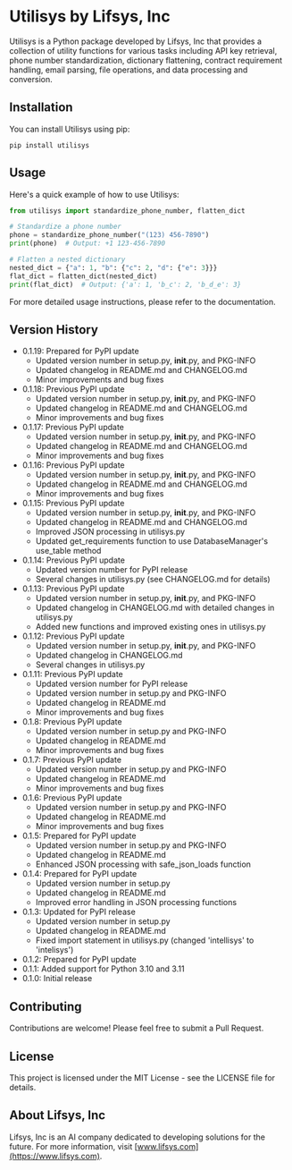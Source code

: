 # Utilisys by Lifsys, Inc

Utilisys is a Python package developed by Lifsys, Inc that provides a collection of utility functions for various tasks including API key retrieval, phone number standardization, dictionary flattening, contract requirement handling, email parsing, file operations, and data processing and conversion.

## Installation

You can install Utilisys using pip:

```
pip install utilisys
```

## Usage

Here's a quick example of how to use Utilisys:

```python
from utilisys import standardize_phone_number, flatten_dict

# Standardize a phone number
phone = standardize_phone_number("(123) 456-7890")
print(phone)  # Output: +1 123-456-7890

# Flatten a nested dictionary
nested_dict = {"a": 1, "b": {"c": 2, "d": {"e": 3}}}
flat_dict = flatten_dict(nested_dict)
print(flat_dict)  # Output: {'a': 1, 'b_c': 2, 'b_d_e': 3}
```

For more detailed usage instructions, please refer to the documentation.

## Version History

- 0.1.19: Prepared for PyPI update
  - Updated version number in setup.py, __init__.py, and PKG-INFO
  - Updated changelog in README.md and CHANGELOG.md
  - Minor improvements and bug fixes
- 0.1.18: Previous PyPI update
  - Updated version number in setup.py, __init__.py, and PKG-INFO
  - Updated changelog in README.md and CHANGELOG.md
  - Minor improvements and bug fixes
- 0.1.17: Previous PyPI update
  - Updated version number in setup.py, __init__.py, and PKG-INFO
  - Updated changelog in README.md and CHANGELOG.md
  - Minor improvements and bug fixes
- 0.1.16: Previous PyPI update
  - Updated version number in setup.py, __init__.py, and PKG-INFO
  - Updated changelog in README.md and CHANGELOG.md
  - Minor improvements and bug fixes
- 0.1.15: Previous PyPI update
  - Updated version number in setup.py, __init__.py, and PKG-INFO
  - Updated changelog in README.md and CHANGELOG.md
  - Improved JSON processing in utilisys.py
  - Updated get_requirements function to use DatabaseManager's use_table method
- 0.1.14: Previous PyPI update
  - Updated version number for PyPI release
  - Several changes in utilisys.py (see CHANGELOG.md for details)
- 0.1.13: Previous PyPI update
  - Updated version number in setup.py, __init__.py, and PKG-INFO
  - Updated changelog in CHANGELOG.md with detailed changes in utilisys.py
  - Added new functions and improved existing ones in utilisys.py
- 0.1.12: Previous PyPI update
  - Updated version number in setup.py, __init__.py, and PKG-INFO
  - Updated changelog in CHANGELOG.md
  - Several changes in utilisys.py
- 0.1.11: Previous PyPI update
  - Updated version number for PyPI release
  - Updated version number in setup.py and PKG-INFO
  - Updated changelog in README.md
  - Minor improvements and bug fixes
- 0.1.8: Previous PyPI update
  - Updated version number in setup.py and PKG-INFO
  - Updated changelog in README.md
  - Minor improvements and bug fixes
- 0.1.7: Previous PyPI update
  - Updated version number in setup.py and PKG-INFO
  - Updated changelog in README.md
  - Minor improvements and bug fixes
- 0.1.6: Previous PyPI update
  - Updated version number in setup.py and PKG-INFO
  - Updated changelog in README.md
  - Minor improvements and bug fixes
- 0.1.5: Prepared for PyPI update
  - Updated version number in setup.py and PKG-INFO
  - Updated changelog in README.md
  - Enhanced JSON processing with safe_json_loads function
- 0.1.4: Prepared for PyPI update
  - Updated version number in setup.py
  - Updated changelog in README.md
  - Improved error handling in JSON processing functions
- 0.1.3: Updated for PyPI release
  - Updated version number in setup.py
  - Updated changelog in README.md
  - Fixed import statement in utilisys.py (changed 'intellisys' to 'intelisys')
- 0.1.2: Prepared for PyPI update
- 0.1.1: Added support for Python 3.10 and 3.11
- 0.1.0: Initial release

## Contributing

Contributions are welcome! Please feel free to submit a Pull Request.

## License

This project is licensed under the MIT License - see the LICENSE file for details.

## About Lifsys, Inc

Lifsys, Inc is an AI company dedicated to developing solutions for the future. For more information, visit [www.lifsys.com](https://www.lifsys.com).
